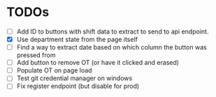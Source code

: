 # TODOs

- [ ] Add ID to buttons with shift data to extract to send to api endpoint.
- [x] Use department state from the page itself
- [ ] Find a way to extract date based on which column the button was pressed from
- [ ] Add button to remove OT (or have it clicked and erased)
- [ ] Populate OT on page load
- [ ] Test git credential manager on windows
- [ ] Fix register endpoint (but disable for prod)
